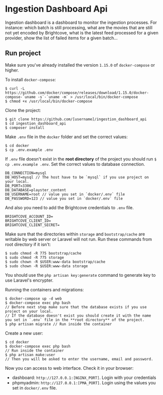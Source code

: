 # Ingestion Dashboard Api

Ingestion dashboard is a dashboard to monitor the ingestion processes. For instance: which batch is still processing, what are the movies that are still not yet encoded by Brightcove, what is the latest feed processed for a given provider, show the list of failed items for a given batch...

## Run project

Make sure you've already installed the version `1.15.0` of `docker-compose` or higher.

To install `docker-compose`:
```
$ curl -L https://github.com/docker/compose/releases/download/1.15.0/docker-compose-`uname -s`-`uname -m` > /usr/local/bin/docker-compose
$ chmod +x /usr/local/bin/docker-compose
```

Clone the project:
```
$ git clone https://github.com/[username]/ingestion_dashboard_api 
$ cd ingestion_dashboard_api
$ composer install
```

Make `.env` file in the `docker` folder and set the correct values:
```
$ cd docker
$ cp .env.example .env
```

If `.env` file doesn't exist in the **root directory** of the project you should run `$ cp .env.example .env`.
Set the correct values to database connection.
```dotenv
DB_CONNECTION=mysql
DB_HOST=mysql // The host have to be `mysql` if you use project on your local.
DB_PORT=3306
DB_DATABASE=playster_content  
DB_USERNAME=root // value you set in `docker/.env` file
DB_PASSWORD=123 // value you set in `docker/.env` file
```

And also you need to add the Brightcove credentials to `.env` file.
```dotenv
BRIGHTCOVE_ACCOUNT_ID=
BRIGHTCOVE_CLIENT_ID=
BRIGHTCOVE_CLIENT_SECRET= 
```

Make sure that the directories within `storage` and `bootstrap/cache` are writable by web server or Laravel will not run.
Run these commands from root directory if it isn't:
```
$ sudo chmod -R 775 bootstrap/cache
$ sudo chmod -R 775 storage
$ sudo chown -R $USER:www-data bootstrap/cache
$ sudo chown -R $USER:www-data storage
```

You should use the `php artisan key:generate` command to generate key to use Laravel's encrypter. 

Running the containers and migrations:
```
$ docker-compose up -d web
$ docker-compose exec php bash
// Before next step make sure that the database exists if you use project on your local.
// If the database doesn't exist you should create it with the name you set in `.env` file in the **root directory** of the project.
$ php artisan migrate // Run inside the container
```

Create a new user:
```
$ cd docker
$ docker-compose exec php bash
// Run inside the container
$ php artisan make:user
// Then you will be asked to enter the username, email and password.
```

Now you can access to web interface. Check it in your browser: 
- dashboard: `http://127.0.0.1:[NGINX_PORT]`. Login with your credentials
- phpmyadmin: `http://127.0.0.1:[PMA_PORT]`. Login using the values you set in `docker/.env` file.
